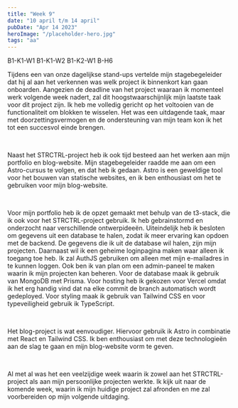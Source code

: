 ```yaml
---
title: "Week 9"
date: "10 april t/m 14 april"
pubDate: "Apr 14 2023"
heroImage: "/placeholder-hero.jpg"
tags: "aa"
---
```


<div class="flex gap-2 pb-2">
    <span class="cta2">B1-K1-W1</span>
    <span class="cta2">B1-K1-W2</span>
    <span class="cta2">B1-K2-W1</span>
    <span class="cta2">B-H6</span>
</div>

Tijdens een van onze dagelijkse stand-ups vertelde mijn stagebegeleider dat hij al aan het verkennen was welk project ik binnenkort kan gaan onboarden. Aangezien de deadline van het project waaraan ik momenteel werk volgende week nadert, zal dit hoogstwaarschijnlijk mijn laatste taak voor dit project zijn. Ik heb me volledig gericht op het voltooien van de functionaliteit om blokken te wisselen. Het was een uitdagende taak, maar met doorzettingsvermogen en de ondersteuning van mijn team kon ik het tot een succesvol einde brengen.

&nbsp;

Naast het STRCTRL-project heb ik ook tijd besteed aan het werken aan mijn portfolio en blog-website. Mijn stagebegeleider raadde me aan om een Astro-cursus te volgen, en dat heb ik gedaan. Astro is een geweldige tool voor het bouwen van statische websites, en ik ben enthousiast om het te gebruiken voor mijn blog-website.

&nbsp;

Voor mijn portfolio heb ik de opzet gemaakt met behulp van de t3-stack, die ik ook voor het STRCTRL-project gebruik. Ik heb gebrainstormd en onderzocht naar verschillende ontwerpideeën. Uiteindelijk heb ik besloten om gegevens uit een database te halen, zodat ik meer ervaring kan opdoen met de backend. De gegevens die ik uit de database wil halen, zijn mijn projecten. Daarnaast wil ik een geheime loginpagina maken waar alleen ik toegang toe heb. Ik zal AuthJS gebruiken om alleen met mijn e-mailadres in te kunnen loggen. Ook ben ik van plan om een admin-paneel te maken waarin ik mijn projecten kan beheren. Voor de database maak ik gebruik van MongoDB met Prisma. Voor hosting heb ik gekozen voor Vercel omdat ik het erg handig vind dat na elke commit de branch automatisch wordt gedeployed. Voor styling maak ik gebruik van Tailwind CSS en voor typeveiligheid gebruik ik TypeScript.

&nbsp;

Het blog-project is wat eenvoudiger. Hiervoor gebruik ik Astro in combinatie met React en Tailwind CSS. Ik ben enthousiast om met deze technologieën aan de slag te gaan en mijn blog-website vorm te geven.

&nbsp;

Al met al was het een veelzijdige week waarin ik zowel aan het STRCTRL-project als aan mijn persoonlijke projecten werkte. Ik kijk uit naar de komende week, waarin ik mijn huidige project zal afronden en me zal voorbereiden op mijn volgende uitdaging.
